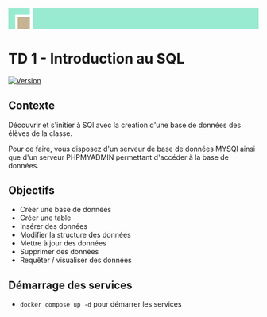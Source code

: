 ![separe](https://github.com/studoo-app/.github/blob/main/profile/studoo-banner-logo.png)
# TD 1 - Introduction au SQL
[![Version](https://img.shields.io/badge/Version-2024-blue)]()

## Contexte

Découvrir et s'initier à SQl avec la creation d'une base de données des élèves de la classe.

Pour ce faire, vous disposez d'un serveur de base de données MYSQl ainsi que d'un serveur PHPMYADMIN 
permettant d'accéder à la base de données.

## Objectifs

- Créer une base de données
- Créer une table
- Insérer des données
- Modifier la structure des données
- Mettre à jour des données
- Supprimer des données
- Requêter / visualiser des données

## Démarrage des services
- `docker compose up -d` pour démarrer les services